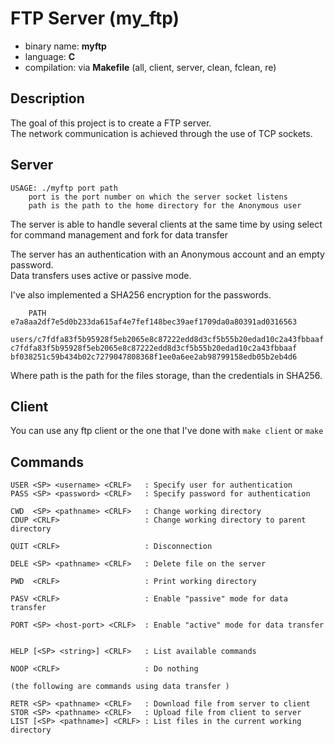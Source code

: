 # FTP Server (my_ftp)
* binary name: **myftp**
* language: **C**
* compilation: via **Makefile** (all, client, server, clean, fclean, re)

## Description

The goal of this project is to create a FTP server.  
The network communication is achieved through the use of TCP sockets.

## Server

```
USAGE: ./myftp port path
    port is the port number on which the server socket listens
    path is the path to the home directory for the Anonymous user
```

The server is able to handle several clients at the same time by using select for command management and fork for data transfer  
  
The server has an authentication with an Anonymous account and an empty password.  
Data transfers uses active or passive mode.  
  
I've also implemented a SHA256 encryption for the passwords.

``` FTP DB example :
    PATH e7a8aa2df7e5d0b233da615af4e7fef148bec39aef1709da0a80391ad0316563
    users/c7fdfa83f5b95928f5eb2065e8c87222edd8d3cf5b55b20edad10c2a43fbbaaf c7fdfa83f5b95928f5eb2065e8c87222edd8d3cf5b55b20edad10c2a43fbbaaf bf038251c59b434b02c7279047808368f1ee0a6ee2ab98799158edb05b2eb4d6
```
Where path is the path for the files storage, than the credentials in SHA256.

## Client

You can use any ftp client or the one that I've done with ```make client``` or ```make```

## Commands

```
USER <SP> <username> <CRLF>   : Specify user for authentication
PASS <SP> <password> <CRLF>   : Specify password for authentication

CWD  <SP> <pathname> <CRLF>   : Change working directory
CDUP <CRLF>                   : Change working directory to parent directory

QUIT <CRLF>                   : Disconnection

DELE <SP> <pathname> <CRLF>   : Delete file on the server

PWD  <CRLF>                   : Print working directory

PASV <CRLF>                   : Enable "passive" mode for data transfer

PORT <SP> <host-port> <CRLF>  : Enable "active" mode for data transfer


HELP [<SP> <string>] <CRLF>   : List available commands

NOOP <CRLF>                   : Do nothing

(the following are commands using data transfer )

RETR <SP> <pathname> <CRLF>   : Download file from server to client
STOR <SP> <pathname> <CRLF>   : Upload file from client to server
LIST [<SP> <pathname>] <CRLF> : List files in the current working directory 
```
